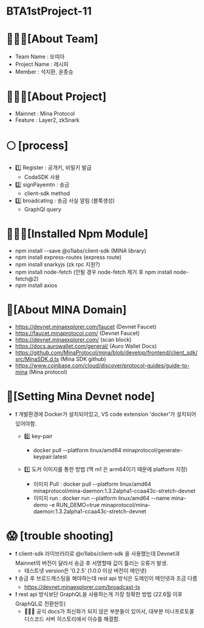 # BTA1stProject-11

🧍🏻‍♂️[About Team]
===========================
  * Team Name : 또띠아 
  * Project Name : 레시피 
  * Member : 석지환, 윤종승

🧍🏻‍♂️[About Project]
===========================
  * Mainnet : Mina Protocol
  * Feature : Layer2, zkSnark

🌕 [process]
============
  * 1️⃣ Register : 공개키, 비밀키 발급 
    * CodaSDK 사용 
  * 2️⃣ signPayemtn : 송금 
    * client-sdk method
  * 3️⃣ broadcating : 송금 사실 알림 (블록생성)
    * GraphQl query 

👨🏻‍💻[Installed Npm Module]
=======================
  * npm install --save @o1labs/client-sdk (MINA library)
  * npm install express-routes (express route)
  * npm install snarkyjs (zk rpc 지원?)
  * npm install node-fetch (안될 경우 node-fetch 제거 후 npm install node-fetch@2)
  * npm install axios


🧷[About MINA Domain]
====================
  * https://devnet.minaexplorer.com/faucet (Devnet Faucet)
  * https://faucet.minaprotocol.com/ (Devnet Faucet)
  * https://devnet.minaexplorer.com/ (scan block)
  * https://docs.aurowallet.com/general/ (Auro Wallet Docs)
  * https://github.com/MinaProtocol/mina/blob/develop/frontend/client_sdk/src/MinaSDK.d.ts (Mina SDK github)
  * https://www.coinbase.com/cloud/discover/protocol-guides/guide-to-mina (Mina protocol)

🔨[Setting Mina Devnet node]
============================
  * ❗️ 개발환경에 Docker가 설치되어있고, VS code extension 'docker'가 설치되어 있어야함. 
    * 0️⃣ key-pair 
      * docker pull --platform linux/amd64 minaprotocol/generate-keypair:latest
    
  
    * 1️⃣ 도커 이미지를 통한 방법 (맥 m1 은 arm64이기 때문에 platform 지정)
      * 이미지 Pull : docker pull --platform linux/amd64 minaprotocol/mina-daemon:1.3.2alpha1-ccaa43c-stretch-devnet
      * 이미지 run : docker run --platform linux/amd64 --name mina-demo -e RUN_DEMO=true minaprotocol/mina-daemon:1.3.2alpha1-ccaa43c-stretch-devnet 

😱 [trouble shooting]
====================
  * ❗️ client-sdk 라이브러리로 @o1labs/client-sdk 을 사용했는데 Devnet과 Mainnet의 버전이 달라서 송금 후 서명할때 값이 틀리는 오류가 발생. 
      * 테스트넷 version은 '0.2.5' (1.0.0 이상 버전이 메인넷)
  * ❗️ 송금 후 브로드캐스팅을 해야하는데 rest api 방식은 도메인이 메인넷과 조금 다름 
      * https://devnet.minaexplorer.com/broadcast-tx
  * ❗️ rest api 방식보단 GraphQL을 사용하는게 가장 정확한 방법 (22.6월 이후 GraphQL로 전환한듯)
    * 🙆🏻‍♂️ 공식 docs가 최신화가 되지 않은 부분들이 있어서, 대부분 미나프로토콜 디스코드 서버 히스토리에서 이슈를 해결함. 